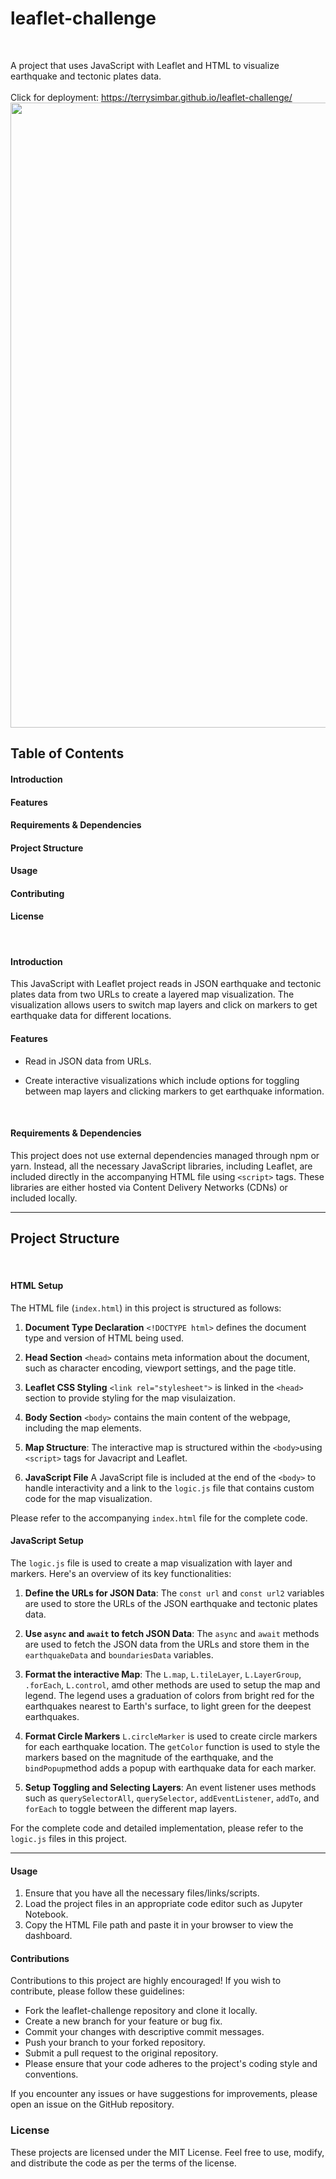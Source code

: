 # leaflet-challenge
<br>

A project that uses JavaScript with Leaflet and HTML to visualize earthquake and tectonic plates data.
<br>
<br>
Click for deployment: https://terrysimbar.github.io/leaflet-challenge/
<br> 
<img src="Images/earthquake_layer.png" width="1000">   

## Table of Contents
#### Introduction
#### Features
#### Requirements & Dependencies
#### Project Structure
#### Usage
#### Contributing
#### License
<br>

#### Introduction
This JavaScript with Leaflet project reads in JSON earthquake and tectonic plates data from two URLs to create a layered map visualization. The visualization allows users to switch map layers and click on markers to get earthquake data for different locations.


#### Features
- Read in JSON data from URLs.

- Create interactive visualizations which include options for toggling between map layers and clicking markers to get earthquake information. 

<br>

#### Requirements & Dependencies
This project does not use external dependencies managed through npm or yarn. Instead, all the necessary JavaScript libraries, including Leaflet, are included directly in the accompanying HTML file using `<script>` tags. These libraries are either hosted via Content Delivery Networks (CDNs) or included locally.
<br>

---
## Project Structure
<br>

#### HTML Setup
The HTML file (`index.html`) in this project is structured as follows:

1. **Document Type Declaration** `<!DOCTYPE html>` defines the document type and version of HTML being used.

2. **Head Section** `<head>` contains meta information about the document, such as character encoding, viewport settings, and the page title.

3. **Leaflet CSS Styling** `<link rel="stylesheet">` is linked in the `<head>` section to provide styling for the map visulaization.

4. **Body Section** `<body>` contains the main content of the webpage, including the map elements.

5. **Map Structure**: The interactive map is structured within the `<body>`using `<script>` tags for Javacript and Leaflet.

6. **JavaScript File** A JavaScript file is included at the end of the `<body>` to handle interactivity and a link to the `logic.js` file that contains custom code for the map visualization.

Please refer to the accompanying `index.html` file for the complete code.
<br>

#### JavaScript Setup 
The `logic.js` file is used to create a map visualization with layer and markers. Here's an overview of its key functionalities:

1. **Define the URLs for JSON Data**: The `const url` and `const url2` variables are used to store the URLs of the JSON earthquake and tectonic plates data. 

2. **Use `async` and `await` to fetch JSON Data**: The `async` and `await` methods are used to fetch the JSON data from the URLs and store them in the `earthquakeData` and `boundariesData` variables.

3. **Format the interactive Map**: The `L.map`, `L.tileLayer`, `L.LayerGroup`, `.forEach`, `L.control`, amd other methods are used to setup the map and legend. The legend uses a graduation of colors from bright red for the earthquakes nearest to Earth's surface, to light green for the deepest earthquakes.

4. **Format Circle Markers** `L.circleMarker` is used to create circle markers for each earthquake location. The `getColor` function is used to style the markers based on the magnitude of the earthquake, and the `bindPopup`method adds a popup with earthquake data for each marker.   

5. **Setup Toggling and Selecting Layers**: An event listener uses methods such as `querySelectorAll`, `querySelector`, `addEventListener`, `addTo`, and `forEach` to toggle between the different map layers. 

For the complete code and detailed implementation, please refer to the `logic.js` files in this project.
<br>

---
#### Usage
1. Ensure that you have all the necessary files/links/scripts. 
2. Load the project files in an appropriate code editor such as Jupyter Notebook. 
3. Copy the HTML File path and paste it in your browser to view the dashboard.

#### Contributions
Contributions to this project are highly encouraged! If you wish to contribute, please follow these guidelines:

- Fork the leaflet-challenge repository and clone it locally.
- Create a new branch for your feature or bug fix.
- Commit your changes with descriptive commit messages.
- Push your branch to your forked repository.
- Submit a pull request to the original repository.
- Please ensure that your code adheres to the project's coding style and conventions.


If you encounter any issues or have suggestions for improvements, please open an issue on the GitHub repository.

### License
These projects are licensed under the MIT License. Feel free to use, modify, and distribute the code as per the terms of the license. 